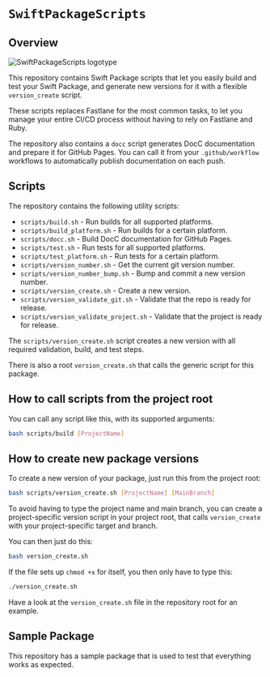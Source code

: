 # ``SwiftPackageScripts``

## Overview

![SwiftPackageScripts logotype](Logo.png)

This repository contains Swift Package scripts that let you easily build and test your Swift Package, and generate new versions for it with a flexible `version_create` script.

These scripts replaces Fastlane for the most common tasks, to let you manage your entire CI/CD process without having to rely on Fastlane and Ruby. 

The repository also contains a `docc` script generates DocC documentation and prepare it for GitHub Pages. You can call it from your `.github/workflow` workflows to automatically publish documentation on each push.


## Scripts

The repository contains the following utility scripts:

* `scripts/build.sh` - Run builds for all supported platforms.
* `scripts/build_platform.sh` - Run builds for a certain platform.
* `scripts/docc.sh` - Build DocC documentation for GitHub Pages.
* `scripts/test.sh` - Run tests for all supported platforms.
* `scripts/test_platform.sh` - Run tests for a certain platform.
* `scripts/version_number.sh` - Get the current git version number.
* `scripts/version_number_bump.sh` - Bump and commit a new version number.
* `scripts/version_create.sh` - Create a new version.
* `scripts/version_validate_git.sh` - Validate that the repo is ready for release.
* `scripts/version_validate_project.sh` - Validate that the project is ready for release.

The `scripts/version_create.sh` script creates a new version with all required validation, build, and test steps.

There is also a root `version_create.sh` that calls the generic script for this package.


## How to call scripts from the project root

You can call any script like this, with its supported arguments:

```bash
bash scripts/build [ProjectName]
```


## How to create new package versions

To create a new version of your package, just run this from the project root:

```bash
bash scripts/version_create.sh [ProjectName] [MainBranch]
```

To avoid having to type the project name and main branch, you can create a project-specific version script in your project root, that calls `version_create` with your project-specific target and branch.

You can then just do this:

```bash
bash version_create.sh
```

If the file sets up `chmod +x` for itself, you then only have to type this:

```bash
./version_create.sh
```

Have a look at the `version_create.sh` file in the repository root for an example.


## Sample Package

This repository has a sample package that is used to test that everything works as expected.
